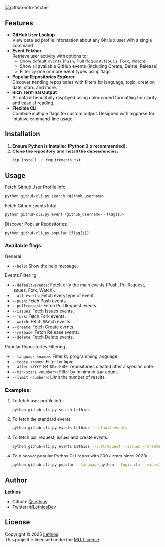 ![github-info-fetcher](https://socialify.git.ci/Lethios/github-info-fetcher/image?custom_description=A+simple+and+powerful+CLI+tool+to+explore+GitHub+profiles%2C+events%2C+and+popular+repositories+with+customizable+filters.&description=1&language=1&name=1&owner=1&pattern=Formal+Invitation&theme=Auto)

## Features
- **GitHub User Lookup**  
  View detailed profile information about any GitHub user with a single command.
- **Event Fetcher**  
  Retrieve user activity with options to:
  - Show default events (Push, Pull Request, Issues, Fork, Watch)
  - Show all available GitHub events (including Create, Delete, Release)
  - Filter by one or more event types using flags
- **Popular Repositories Explorer**  
  Discover trending repositories with filters for language, topic, creation date, stars, and more.
- **Rich Terminal Output**  
  All data is beautifully displayed using color-coded formatting for clarity and ease of reading.
- **Flexible CLI**  
  Combine multiple flags for custom output. Designed with argparse for intuitive command-line usage.
  
## Installation
1. **Ensure Python is installed (Python 3.x recommended).**
2. **Clone the repository and install the dependencies:**
   ```bash
   pip install -r requirements.txt
   ```

## Usage
Fetch Github User Profile Info:
```bash
python github-cli.py search <github_username>
```
Fetch Github Events Info:
```bash
python github-cli.py event <github_username> <flag(s)>
```
Discover Popular Repositories:
```bash
python github-cli.py popular [flag(s)]
```

### Available flags:

General
- `--help`: Show the help message.
  
Events Filtering
- `--default-events`: Fetch only the main events (Push, PullRequest, Issues, Fork, Watch).
- `--all-events`: Fetch every type of event.
- `--push`: Fetch Push events.
- `--pullrequest`: Fetch Pull Request events.
- `--issues`: Fetch Issues events.
- `--fork`: Fetch Fork events.
- `--watch`: Fetch Watch events.
- `--create`: Fetch Create events.
- `--release`: Fetch Release events.
- `--delete`: Fetch Delete events.
  
Popular Repositories Filtering
- `--language <name>`: Filter by programming language.
- `--topic <name>`: Filter by topic.
- `--after <YYYY-MM-DD>`: Filter repositories created after a specific date.
- `--min-stars <number>`: Filter by minimum star count.
- `--limit <number>`: Limit the number of results.

### Examples:
1. To fetch user profile info:
   ```bash
   python github-cli.py search Lethios
   ```
2. To fetch the standard events:
   ```bash
   python github-cli.py events Lethios --default-events
   ```
3. To fetch pull request, issues  and create events:
   ```bash
   python github-cli.py events Lethios --pullrequest --issues --create
   ```
4. To discover popular Python CLI repos with 200+ stars since 2023:
   ```bash
   python github-cli.py popular --language python --topic cli --min-stars 200 --since 2023-01-01
   ``` 

## Author
**Lethios**
- Github: [@Lethios](https://github.com/Lethios)
- Twitter: [@LethiosDev](https://x.com/LethiosDev)

## License
Copyright © 2025 [Lethios](https://github.com/Lethios).  
This project is licensed under the [MIT License](LICENSE).
